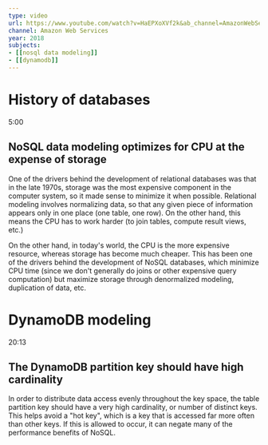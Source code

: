 ```yaml
---
type: video
url: https://www.youtube.com/watch?v=HaEPXoXVf2k&ab_channel=AmazonWebServices
channel: Amazon Web Services
year: 2018
subjects:
- [[nosql data modeling]]
- [[dynamodb]]
---
```


# History of databases

5:00 

## NoSQL data modeling optimizes for CPU at the expense of storage

One of the drivers behind the development of relational databases was that in the late 1970s, storage was the most expensive component in the computer system, so it made sense to minimize it when possible.  Relational modeling involves normalizing data, so that any given piece of information appears only in one place (one table, one row).  On the other hand, this means the CPU has to work harder (to join tables, compute result views, etc.)

On the other hand, in today's world, the CPU is the more expensive resource, whereas storage has become much cheaper. This has been one of the drivers behind the development of NoSQL databases, which minimize CPU time (since we don't generally do joins or other expensive query computation) but maximize storage through denormalized modeling, duplication of data, etc.

# DynamoDB modeling

20:13
## The DynamoDB partition key should have high cardinality

In order to distribute data access evenly throughout the key space, the table partition key should have a very high cardinality, or number of distinct keys. This helps avoid a "hot key", which is a key that is accessed far more often than other keys.  If this is allowed to occur, it can negate many of the performance benefits of NoSQL.